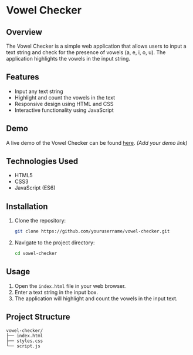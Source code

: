 # Vowel Checker

## Overview

The Vowel Checker is a simple web application that allows users to input a text string and check for the presence of vowels (a, e, i, o, u). The application highlights the vowels in the input string.

## Features

- Input any text string
- Highlight and count the vowels in the text
- Responsive design using HTML and CSS
- Interactive functionality using JavaScript

## Demo

A live demo of the Vowel Checker can be found [here](#). *(Add your demo link)*

## Technologies Used

- HTML5
- CSS3
- JavaScript (ES6)

## Installation

1. Clone the repository:
    ```bash
    git clone https://github.com/yourusername/vowel-checker.git
    ```
2. Navigate to the project directory:
    ```bash
    cd vowel-checker
    ```

## Usage

1. Open the `index.html` file in your web browser.
2. Enter a text string in the input box.
3. The application will highlight and count the vowels in the input text.

## Project Structure

```plaintext
vowel-checker/
├── index.html
├── styles.css
└── script.js
